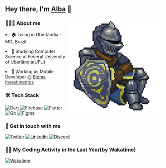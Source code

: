 ## Hey there, I'm [Alba](https://alba.dev) 👋

<img src="images/estus_flask.gif" min-width="400px" max-width="400px" width="300px" align="right" alt="Estus Flask">

### 👨🏻‍💻 About me

<p align="left">
  <li>🏠 Living in Uberlândia - MG, Brazil</li>
</p>

<p align="left">
  <li>📜 Studying Computer Science at Federal University of Uberlândia(UFU)</li>
</p>

<p align="left">
  <li>💼 Working as Mobile Developer @ <a href="https://www.linkedin.com/company/bioma-investimentos/)">Bioma Investimentos</a></li>
</p>


### 🛠 Tech Stack

![Dart](https://img.shields.io/badge/Dart-02569B?style=for-the-badge&logo=dart&logoColor=white)
![Firebase](https://img.shields.io/badge/Firebase-F5820D?style=for-the-badge&logo=firebase&logoColor=white)
![Flutter](https://img.shields.io/badge/Flutter-0175C2?style=for-the-badge&logo=flutter&logoColor=white)
![Git](https://img.shields.io/badge/Git-F05032?style=for-the-badge&logo=git&logoColor=white)
![Figma](https://img.shields.io/badge/Figma-AE4DFF?style=for-the-badge&logo=figma&logoColor=white)

### 📧 Get in touch with me

[![Twitter](https://img.shields.io/badge/Twitter-1DA1F2?style=for-the-badge&logo=twitter&logoColor=white)](https://twitter.com/zAlba22)
[![Linkedin](https://img.shields.io/badge/LinkedIn-0077B5?style=for-the-badge&logo=linkedin&logoColor=white)](https://www.linkedin.com/in/alba22/)
[![Discord](https://img.shields.io/badge/Discord-7289DA?style=for-the-badge&logo=discord&logoColor=white)](https://discord.com/users/304785670520700928)

### 👨‍💻 My Coding Activity in the Last Year(by Wakatime)
[![Wakatime](https://wakatime.com/share/@alba22/94cef256-3022-4044-9967-0fb046c32530.svg)](https://wakatime.com/@alba22)

<!-- ![https://wakatime.com/share/@alba22/94cef256-3022-4044-9967-0fb046c32530.svg](https://wakatime.com/share/@alba22/94cef256-3022-4044-9967-0fb046c32530.svg) -->


